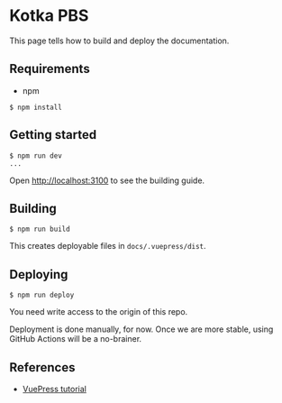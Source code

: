 # Kotka PBS

This page tells how to build and deploy the documentation.


## Requirements

- npm

```
$ npm install
```

## Getting started

```
$ npm run dev
...
```

Open [http://localhost:3100](http://localhost:3100) to see the building guide.


## Building

```
$ npm run build
```

This creates deployable files in `docs/.vuepress/dist`.

## Deploying

```
$ npm run deploy
```

You need write access to the origin of this repo.

Deployment is done manually, for now. Once we are more stable, using GitHub Actions will be a no-brainer. 

<!-- 
Once doing CI, see -> https://medium.com/front-end-weekly/ci-cd-with-github-actions-to-deploy-on-github-pages-73e225f8f131
-->

## References

- [VuePress tutorial](https://vuepressbook.com/introduction.html)

